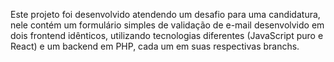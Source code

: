 Este projeto foi desenvolvido atendendo um desafio para uma candidatura, nele contém um formulário simples de validação de e-mail desenvolvido em dois frontend idênticos, utilizando tecnologias diferentes  (JavaScript puro e React) e um backend em PHP, cada um em suas respectivas branchs.
